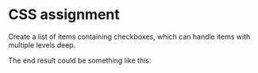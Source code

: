 # CSS assignment

Create a list of items containing checkboxes, which can handle items with multiple levels deep.

The end result could be something like this:

